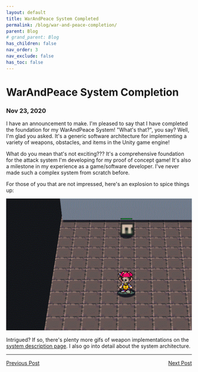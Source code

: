 ```yaml
---
layout: default
title: WarAndPeace System Completed
permalink: /blog/war-and-peace-completion/
parent: Blog
# grand_parent: Blog
has_children: false
nav_order: 3
nav_exclude: false
has_toc: false
---
```


# WarAndPeace System Completion
### Nov 23, 2020

I have an announcement to make. I'm pleased to say that I have completed the foundation for my WarAndPeace System! 
"What's that?", you say? Well, I'm glad you asked.
It's a generic software architecture for implementing a variety of weapons, obstacles, and items in the Unity game engine!

What do you mean that's not exciting???
It's a comprehensive foundation for the attack system I'm developing for my proof of concept game!
It's also a milestone in my experience as a game/software developer.
I've never made such a complex system from scratch before.

For those of you that are not impressed, here's an explosion to spice things up:

<p align="center">
    <img src="/assets/images/onion-trail/war-and-peace-system/grenade.gif" alt="grenade-implementation.png"/>
</p>

Intrigued? If so, there's plenty more gifs of weapon implementations on the [system description page](https://github.com/sirpaulmcd/Onion-Trail-Open/wiki/WarAndPeace-System). 
I also go into detail about the system architecture. 

<hr>
<span style="text-align: left"><a href="/blog/official-launch">Previous Post</a></span>
<span style="float: right"><a href="/blog/data-structures-and-algorithms-tutorial">Next Post</a></span>
